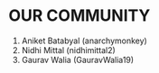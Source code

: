 # OUR COMMUNITY

1. Aniket Batabyal (anarchymonkey)
2. Nidhi Mittal (nidhimittal2)
3. Gaurav Walia (GauravWalia19)
